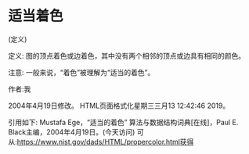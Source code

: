 # 适当着色


(定义)



定义:
图的顶点着色或边着色，其中没有两个相邻的顶点或边具有相同的颜色。



注意:
一般来说，“着色”被理解为“适当的着色”。


作者:我







2004年4月19日修改。
HTML页面格式化星期三三月13 12:42:46 2019。



引用如下:
Mustafa Ege，“适当的着色”
算法与数据结构词典[在线]，Paul E. Black主编，2004年4月19日。(今天访问)
可从:https://www.nist.gov/dads/HTML/propercolor.html获得